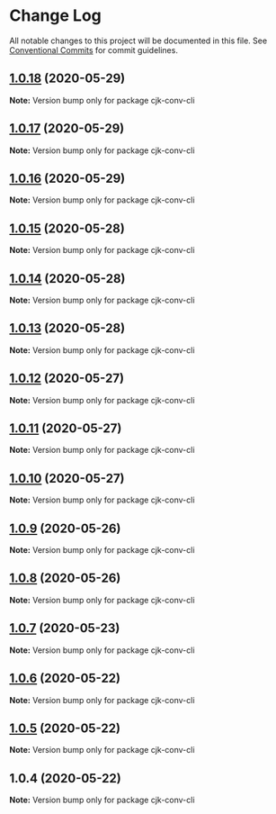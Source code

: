 # Change Log

All notable changes to this project will be documented in this file.
See [Conventional Commits](https://conventionalcommits.org) for commit guidelines.

## [1.0.18](https://github.com/bluelovers/ws-regexp/compare/cjk-conv-cli@1.0.16...cjk-conv-cli@1.0.18) (2020-05-29)

**Note:** Version bump only for package cjk-conv-cli





## [1.0.17](https://github.com/bluelovers/ws-regexp/compare/cjk-conv-cli@1.0.16...cjk-conv-cli@1.0.17) (2020-05-29)

**Note:** Version bump only for package cjk-conv-cli





## [1.0.16](https://github.com/bluelovers/ws-regexp/compare/cjk-conv-cli@1.0.15...cjk-conv-cli@1.0.16) (2020-05-29)

**Note:** Version bump only for package cjk-conv-cli





## [1.0.15](https://github.com/bluelovers/ws-regexp/compare/cjk-conv-cli@1.0.14...cjk-conv-cli@1.0.15) (2020-05-28)

**Note:** Version bump only for package cjk-conv-cli





## [1.0.14](https://github.com/bluelovers/ws-regexp/compare/cjk-conv-cli@1.0.13...cjk-conv-cli@1.0.14) (2020-05-28)

**Note:** Version bump only for package cjk-conv-cli





## [1.0.13](https://github.com/bluelovers/ws-regexp/compare/cjk-conv-cli@1.0.12...cjk-conv-cli@1.0.13) (2020-05-28)

**Note:** Version bump only for package cjk-conv-cli





## [1.0.12](https://github.com/bluelovers/ws-regexp/compare/cjk-conv-cli@1.0.11...cjk-conv-cli@1.0.12) (2020-05-27)

**Note:** Version bump only for package cjk-conv-cli





## [1.0.11](https://github.com/bluelovers/ws-regexp/compare/cjk-conv-cli@1.0.10...cjk-conv-cli@1.0.11) (2020-05-27)

**Note:** Version bump only for package cjk-conv-cli





## [1.0.10](https://github.com/bluelovers/ws-regexp/compare/cjk-conv-cli@1.0.9...cjk-conv-cli@1.0.10) (2020-05-27)

**Note:** Version bump only for package cjk-conv-cli





## [1.0.9](https://github.com/bluelovers/ws-regexp/compare/cjk-conv-cli@1.0.8...cjk-conv-cli@1.0.9) (2020-05-26)

**Note:** Version bump only for package cjk-conv-cli





## [1.0.8](https://github.com/bluelovers/ws-regexp/compare/cjk-conv-cli@1.0.7...cjk-conv-cli@1.0.8) (2020-05-26)

**Note:** Version bump only for package cjk-conv-cli





## [1.0.7](https://github.com/bluelovers/ws-regexp/compare/cjk-conv-cli@1.0.6...cjk-conv-cli@1.0.7) (2020-05-23)

**Note:** Version bump only for package cjk-conv-cli





## [1.0.6](https://github.com/bluelovers/ws-regexp/compare/cjk-conv-cli@1.0.5...cjk-conv-cli@1.0.6) (2020-05-22)

**Note:** Version bump only for package cjk-conv-cli





## [1.0.5](https://github.com/bluelovers/ws-regexp/compare/cjk-conv-cli@1.0.4...cjk-conv-cli@1.0.5) (2020-05-22)

**Note:** Version bump only for package cjk-conv-cli





## 1.0.4 (2020-05-22)

**Note:** Version bump only for package cjk-conv-cli
